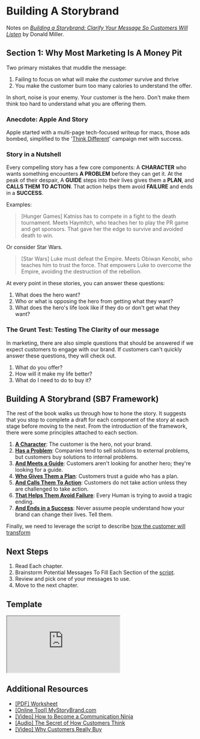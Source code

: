 # Building A Storybrand

Notes on [_Building a Storybrand: Clarify Your Message So Customers Will Listen_](https://buildingastorybrand.com/) by Donald Miller.

## Section 1: Why Most Marketing Is A Money Pit

Two primary mistakes that muddle the message:

1. Failing to focus on what will make _the customer_ survive and thrive
2. You make the customer burn too many calories to understand the offer.

In short, noise is your enemy. Your customer is the hero. Don't make them think too hard to understand what you are offering them.

### Anecdote: Apple And Story

Apple started with a multi-page tech-focused writeup for macs, those ads bombed, simplified to the '[Think Different](https://en.wikipedia.org/wiki/Think_different)' campaign met with success.

### Story in a Nutshell

Every compelling story has a few core components:  A **CHARACTER** who wants something encounters **A PROBLEM** before they can get it.  At the peak of their despair, A **GUIDE** steps into their lives gives them a **PLAN**, and **CALLS THEM TO ACTION**.  That action helps them avoid **FAILURE** and ends in a **SUCCESS**.

Examples:

> [Hunger Games] Katniss has to compete in a fight to the death tournament.  Meets Haymitch, who teaches her to play the PR game and get sponsors.  That gave her the edge to survive and avoided death to win.

Or consider Star Wars.

> [Star Wars] Luke must defeat the Empire.  Meets Obiwan Kenobi, who teaches him to trust the force.  That empowers Luke to overcome the Empire, avoiding the destruction of the rebellion.

At every point in these stories, you can answer these questions:

1. What does the hero want?
2. Who or what is opposing the hero from getting what they want?
3. What does the hero's life look like if they do or don't get what they want?

### The Grunt Test: Testing The Clarity of our message

In marketing, there are also simple questions that should be answered if we expect customers to engage with our brand.  If customers can't quickly answer these questions, they will check out.

1. What do you offer?
2. How will it make my life better?
3. What do I need to do to buy it?

## Building A Storybrand (SB7 Framework)

The rest of the book walks us through how to hone the story.  It suggests that you stop to complete a draft for each component of the story at each stage before moving to the next.  From the introduction of the framework, there were some principles attached to each section.

1. [**A Character**](./04-a-character.md): The customer is the hero, not your brand.
2. [**Has a Problem**](./05-has-a-problem.md): Companies tend to sell solutions to external problems, but customers buy solutions to internal problems.
3. [**And Meets a Guide**](./06-and-meets-a-guide.md): Customers aren't looking for another hero; they're looking for a guide.
4. [**Who Gives Them a Plan**](./07-who-gives-them-a-plan.md): Customers trust a guide who has a plan.
5. [**And Calls Them To Action**](./08-and-calls-them-to-action.md): Customers do not take action unless they are challenged to take action.
6. [**That Helps Them Avoid Failure**](./09-that-helps-them-avoid-failure.md): Every Human is trying to avoid a tragic ending.
7. [**And Ends in a Success**](./10-and-ends-in-a-success.md): Never assume people understand how your brand can change their lives.  Tell them.

Finally, we need to leverage the script to describe [how the customer will transform](./11-people-want-your-brand-to-participate-in-their-transformation.md)

## Next Steps

1. Read Each chapter.  
2. Brainstorm Potential Messages To Fill Each Section of the [script](./building-a-storybrand-worksheet.pdf).  
3. Review and pick one of your messages to use.
4. Move to the next chapter.

## Template

<iframe src="https://docs.google.com/spreadsheets/d/e/2PACX-1vQQBXVaK70uP6s7uiZ5qeLu2TSwrqrL9Ols-k78nx4XnWHXb-7QkU0TyNi3FhZQgr2sXkQ0ajsMwqVY/pubhtml?widget=true&amp;headers=false"></iframe>

## Additional Resources

- [[PDF] Worksheet](./building-a-storybrand-worksheet.pdf)
- [[Online Tool] MyStoryBrand.com](https://www.mystorybrand.com/)
- [[Video] How to Become a Communication Ninja](https://storybrand.com/how-to-become-a-communication-ninja-video/)
- [[Audio] The Secret of How Customers Think](https://storybrand.com/basb-pre-order-dl-video-audio-bonus/)
- [[Video] Why Customers Really Buy](https://storybrand.com/basb-pre-order-dl-video-audio-bonus/)
